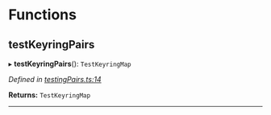 

# Functions

<a id="testkeyringpairs"></a>

##  testKeyringPairs

▸ **testKeyringPairs**(): `TestKeyringMap`

*Defined in [testingPairs.ts:14](https://github.com/polkadot-js/common/blob/33f3ed5/packages/keyring/src/testingPairs.ts#L14)*

**Returns:** `TestKeyringMap`

___

